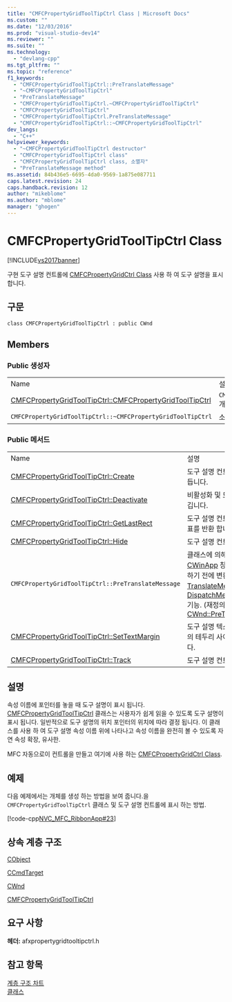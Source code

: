 ```yaml
---
title: "CMFCPropertyGridToolTipCtrl Class | Microsoft Docs"
ms.custom: ""
ms.date: "12/03/2016"
ms.prod: "visual-studio-dev14"
ms.reviewer: ""
ms.suite: ""
ms.technology: 
  - "devlang-cpp"
ms.tgt_pltfrm: ""
ms.topic: "reference"
f1_keywords: 
  - "CMFCPropertyGridToolTipCtrl::PreTranslateMessage"
  - "~CMFCPropertyGridToolTipCtrl"
  - "PreTranslateMessage"
  - "CMFCPropertyGridToolTipCtrl.~CMFCPropertyGridToolTipCtrl"
  - "CMFCPropertyGridToolTipCtrl"
  - "CMFCPropertyGridToolTipCtrl.PreTranslateMessage"
  - "CMFCPropertyGridToolTipCtrl::~CMFCPropertyGridToolTipCtrl"
dev_langs: 
  - "C++"
helpviewer_keywords: 
  - "~CMFCPropertyGridToolTipCtrl destructor"
  - "CMFCPropertyGridToolTipCtrl class"
  - "CMFCPropertyGridToolTipCtrl class, 소멸자"
  - "PreTranslateMessage method"
ms.assetid: 84b436e5-6695-4da0-9569-1a875e087711
caps.latest.revision: 24
caps.handback.revision: 12
author: "mikeblome"
ms.author: "mblome"
manager: "ghogen"
---
```

# CMFCPropertyGridToolTipCtrl Class
[!INCLUDE[vs2017banner](../../assembler/inline/includes/vs2017banner.md)]

구현 도구 설명 컨트롤에 [CMFCPropertyGridCtrl Class](../../mfc/reference/cmfcpropertygridctrl-class.md) 사용 하 여 도구 설명을 표시 합니다.  
  
## 구문  
  
```  
class CMFCPropertyGridToolTipCtrl : public CWnd  
```  
  
## Members  
  
### Public 생성자  
  
|||  
|-|-|  
|Name|설명|  
|[CMFCPropertyGridToolTipCtrl::CMFCPropertyGridToolTipCtrl](../Topic/CMFCPropertyGridToolTipCtrl::CMFCPropertyGridToolTipCtrl.md)|`CMFCPropertyGridToolTipCtrl` 개체를 생성합니다.|  
|`CMFCPropertyGridToolTipCtrl::~CMFCPropertyGridToolTipCtrl`|소멸자.|  
  
### Public 메서드  
  
|||  
|-|-|  
|Name|설명|  
|[CMFCPropertyGridToolTipCtrl::Create](../Topic/CMFCPropertyGridToolTipCtrl::Create.md)|도구 설명 컨트롤에 대 한 창을 만듭니다.|  
|[CMFCPropertyGridToolTipCtrl::Deactivate](../Topic/CMFCPropertyGridToolTipCtrl::Deactivate.md)|비활성화 및 도구 설명 컨트롤을 숨깁니다.|  
|[CMFCPropertyGridToolTipCtrl::GetLastRect](../Topic/CMFCPropertyGridToolTipCtrl::GetLastRect.md)|도구 설명 컨트롤의 마지막 위치 좌표를 반환 합니다.|  
|[CMFCPropertyGridToolTipCtrl::Hide](../Topic/CMFCPropertyGridToolTipCtrl::Hide.md)|도구 설명 컨트롤을 숨깁니다.|  
|`CMFCPropertyGridToolTipCtrl::PreTranslateMessage`|클래스에 의해 사용 되는  [CWinApp](../../mfc/reference/cwinapp-class.md) 창 메시지를 디스패치하기 전에 변환 하는  [TranslateMessage](http://msdn.microsoft.com/library/windows/desktop/ms644955) 및  [DispatchMessage](http://msdn.microsoft.com/library/windows/desktop/ms644934) Windows 기능.  \(재정의 [CWnd::PreTranslateMessage](../Topic/CWnd::PreTranslateMessage.md).\)|  
|[CMFCPropertyGridToolTipCtrl::SetTextMargin](../Topic/CMFCPropertyGridToolTipCtrl::SetTextMargin.md)|도구 설명 텍스트 및 도구 설명 창의 테두리 사이의 간격을 설정합니다.|  
|[CMFCPropertyGridToolTipCtrl::Track](../Topic/CMFCPropertyGridToolTipCtrl::Track.md)|도구 설명 컨트롤에 표시 됩니다.|  
  
## 설명  
 속성 이름에 포인터를 놓을 때 도구 설명이 표시 됩니다.  [CMFCPropertyGridToolTipCtrl](../../mfc/reference/cmfcpropertygridtooltipctrl-class.md) 클래스는 사용자가 쉽게 읽을 수 있도록 도구 설명이 표시 됩니다.  일반적으로 도구 설명의 위치 포인터의 위치에 따라 결정 됩니다.  이 클래스를 사용 하 여 도구 설명 속성 이름 위에 나타나고 속성 이름을 완전히 볼 수 있도록 자연 속성 확장, 유사한.  
  
 MFC 자동으로이 컨트롤을 만들고 여기에 사용 하는 [CMFCPropertyGridCtrl Class](../../mfc/reference/cmfcpropertygridctrl-class.md).  
  
## 예제  
 다음 예제에서는 개체를 생성 하는 방법을 보여 줍니다.을 `CMFCPropertyGridToolTipCtrl` 클래스 및 도구 설명 컨트롤에 표시 하는 방법.  
  
 [!code-cpp[NVC_MFC_RibbonApp#23](../../mfc/reference/codesnippet/CPP/cmfcpropertygridtooltipctrl-class_1.cpp)]  
  
## 상속 계층 구조  
 [CObject](../../mfc/reference/cobject-class.md)  
  
 [CCmdTarget](../../mfc/reference/ccmdtarget-class.md)  
  
 [CWnd](../../mfc/reference/cwnd-class.md)  
  
 [CMFCPropertyGridToolTipCtrl](../../mfc/reference/cmfcpropertygridtooltipctrl-class.md)  
  
## 요구 사항  
 **헤더:** afxpropertygridtooltipctrl.h  
  
## 참고 항목  
 [계층 구조 차트](../../mfc/hierarchy-chart.md)   
 [클래스](../../mfc/reference/mfc-classes.md)